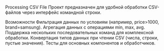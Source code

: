 Processing CSV File
Проект предназначен для удобной обработки CSV-файлов через интерфейс командной строки.

Возможности
Фильтрация данных по условиям (например, price>1000, brand=samsung).
Агрегация данных с операциями min, max, avg.
Поддержка нескольких последовательных команд для комплексной обработки.
Конвертация типов данных при чтении CSV (числа, строки, пустые значения).
Тесты для основных компонентов и обработчиков.